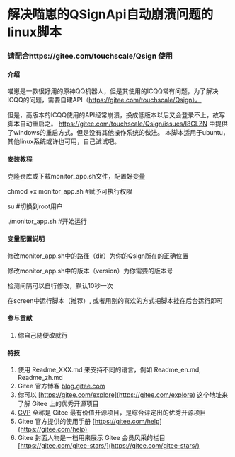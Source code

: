 # 解决喵崽的QSignApi自动崩溃问题的linux脚本

### 请配合https://gitee.com/touchscale/Qsign 使用

#### 介绍
喵崽是一款很好用的原神QQ机器人，但是其使用的ICQQ常有问题，为了解决ICQQ的问题，需要自建API（https://gitee.com/touchscale/Qsign）。

但是，高版本的ICQQ使用的API经常崩溃，换成低版本以后又会登录不上，故写脚本自动重启之。
https://gitee.com/touchscale/Qsign/issues/I8GLZN  中提供了windows的重启方式，但是没有其他操作系统的做法。
本脚本适用于ubuntu，其他linux系统或许也可用，自己试试吧。


#### 安装教程

克隆仓库或下载monitor_app.sh文件，配置好变量

chmod +x monitor_app.sh #赋予可执行权限

su #切换到root用户

./monitor_app.sh #开始运行

#### 变量配置说明

修改monitor_app.sh中的路径（dir）为你的Qsign所在的正确位置

修改monitor_app.sh中的版本（version）为你需要的版本号

检测间隔可以自行修改，默认10秒一次

在screen中运行脚本（推荐）, 或者用别的喜欢的方式把脚本挂在后台运行即可

#### 参与贡献

1.  你自己随便改就行



#### 特技

1.  使用 Readme\_XXX.md 来支持不同的语言，例如 Readme\_en.md, Readme\_zh.md
2.  Gitee 官方博客 [blog.gitee.com](https://blog.gitee.com)
3.  你可以 [https://gitee.com/explore](https://gitee.com/explore) 这个地址来了解 Gitee 上的优秀开源项目
4.  [GVP](https://gitee.com/gvp) 全称是 Gitee 最有价值开源项目，是综合评定出的优秀开源项目
5.  Gitee 官方提供的使用手册 [https://gitee.com/help](https://gitee.com/help)
6.  Gitee 封面人物是一档用来展示 Gitee 会员风采的栏目 [https://gitee.com/gitee-stars/](https://gitee.com/gitee-stars/)
